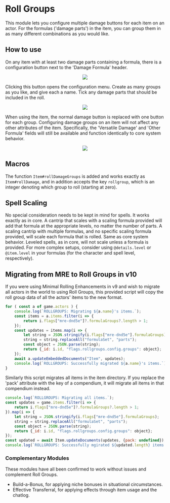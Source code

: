 # Roll Groups

This module lets you configure multiple damage buttons for each item on an actor. For the formulas ('damage parts') in the item, you can group them in as many different combinations as you would like.

## How to use
On any item with at least two damage parts containing a formula, there is a configuration button next to the 'Damage Formula' header.

<p align="center">
    <img src="https://i.imgur.com/l8nvcTk.png">
</p>

Clicking this button opens the configuration menu. Create as many groups as you like, and give each a name. Tick any damage parts that should be included in the roll.

<p align="center">
    <img src="https://i.imgur.com/K1O67Uz.png">
</p>

When using the item, the normal damage button is replaced with one button for each group. Configuring damage groups on an item will not affect any other attributes of the item. Specifically, the 'Versatile Damage' and 'Other Formula' fields will still be available and function identically to core system behavior.

<p align="center">
    <img src="https://i.imgur.com/cW0o2ie.png">
</p>

## Macros
The function `Item#rollDamageGroups` is added and works exactly as `Item#rollDamage`, and in addition accepts the key `rollgroup`, which is an integer denoting which group to roll (starting at zero).

## Spell Scaling
No special consideration needs to be kept in mind for spells. It works exactly as in core. A cantrip that scales with a scaling formula provided will add that formula at the appropriate levels, no matter the number of parts. A scaling cantrip with multiple formulas, and no specific scaling formula provided, will scale each formula that is rolled. Same as core system behavior. Leveled spells, as in core, will not scale unless a formula is provided. For more complex setups, consider using `@details.level` or `@item.level` in your formulas (for the character and spell level, respectively).

## Migrating from MRE to Roll Groups in v10
If you were using Minimal Rolling Enhancements in v9 and wish to migrate all actors in the world to using Roll Groups, this provided script will copy the roll group data of all the actors' items to the new format.

```js
for ( const a of game.actors ) {
    console.log(`ROLLGROUPS: Migrating ${a.name}'s items.`);
    const items = a.items.filter(i => {
        return i.flags["mre-dnd5e"]?.formulaGroups?.length > 1;
    });
    const updates = items.map(i => {
        let string = JSON.stringify(i.flags["mre-dnd5e"].formulaGroups);
        string = string.replaceAll("formulaSet", "parts");
        const object = JSON.parse(string);
        return {_id: i.id, "flags.rollgroups.config.groups": object};
    });
    await a.updateEmbeddedDocuments("Item", updates);
    console.log(`ROLLGROUPS: Successfully migrated ${a.name}'s items.`);
}
```

Similarly this script migrates all items in the item directory. If you replace the 'pack' attribute with the key of a compendium, it will migrate all items in that compendium instead.

```js
console.log(`ROLLGROUPS: Migrating all items.`);
const updates = game.items.filter(i => {
    return i.flags["mre-dnd5e"]?.formulaGroups?.length > 1;
}).map(i => {
    let string = JSON.stringify(i.flags["mre-dnd5e"].formulaGroups);
    string = string.replaceAll("formulaSet", "parts");
    const object = JSON.parse(string);
    return {_id: i.id, "flags.rollgroups.config.groups": object};
});
const updated = await Item.updateDocuments(updates, {pack: undefined});
console.log(`ROLLGROUPS: Successfully mgirated ${updated.length} items.`);
```

### Complementary Modules
These modules have all been confirmed to work without issues and complement Roll Groups.
- Build-a-Bonus, for applying niche bonuses in situational circumstances.
- Effective Transferral, for applying effects through item usage and the chatlog.
